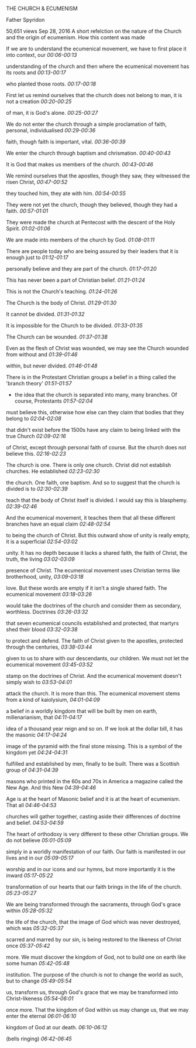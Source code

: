 THE CHURCH & ECUMENISM

Father Spyridon

50,651 views  Sep 28, 2016
A short refelction on the nature of the Church and the origin of ecumenism.
How this content was made

If we are to understand the ecumenical movement, we have to first place it into context, our
*00:06-00:13*

understanding of the church and then where the ecumenical movement has its roots and
*00:13-00:17*

who planted those roots.
*00:17-00:18*

First let us remind ourselves that the church does not belong to man, it is not a creation
*00:20-00:25*

of man, it is God's alone.
*00:25-00:27*

We do not enter the church through a simple proclamation of faith, personal, individualised
*00:29-00:36*

faith, though faith is important, vital.
*00:36-00:39*

We enter the church through baptism and chrismation.
*00:40-00:43*

It is God that makes us members of the church.
*00:43-00:46*

We remind ourselves that the apostles, though they saw, they witnessed the risen Christ,
*00:47-00:52*

they touched him, they ate with him.
*00:54-00:55*

They were not yet the church, though they believed, though they had a faith.
*00:57-01:01*

They were made the church at Pentecost with the descent of the Holy Spirit.
*01:02-01:06*

We are made into members of the church by God.
*01:08-01:11*

There are people today who are being assured by their leaders that it is enough just to
*01:12-01:17*

personally believe and they are part of the church.
*01:17-01:20*

This has never been a part of Christian belief.
*01:21-01:24*

This is not the Church's teaching.
*01:24-01:26*

The Church is the body of Christ.
*01:29-01:30*

It cannot be divided.
*01:31-01:32*

It is impossible for the Church to be divided.
*01:33-01:35*

The Church can be wounded.
*01:37-01:38*

Even as the flesh of Christ was wounded, we may see the Church wounded from without and
*01:39-01:46*

within, but never divided.
*01:46-01:48*

There is in the Protestant Christian groups a belief in a thing called the 'branch theory'
*01:51-01:57*

- the idea that the church is separated into many, many branches. Of course, Protestants
*01:57-02:04*

must believe this, otherwise how else can they claim that bodies that they belong to
*02:04-02:08*

that didn't exist before the 1500s have any claim to being linked with the true Church
*02:09-02:16*

of Christ, except through personal faith of course. But the church does not believe this.
*02:16-02:23*

The church is one. There is only one church. Christ did not establish churches. He established
*02:23-02:30*

the church. One faith, one baptism. And so to suggest that the church is divided is to
*02:30-02:39*

teach that the body of Christ itself is divided. I would say this is blasphemy.
*02:39-02:46*

And the ecumenical movement, it teaches them that all these different branches have an equal claim
*02:48-02:54*

to being the church of Christ. But this outward show of unity is really empty, it is a superficial
*02:54-03:02*

unity. It has no depth because it lacks a shared faith, the faith of Christ, the truth, the living
*03:02-03:09*

presence of Christ. The ecumenical movement uses Christian terms like brotherhood, unity,
*03:09-03:18*

love. But these words are empty if it isn't a single shared faith. The ecumenical movement
*03:18-03:26*

would take the doctrines of the church and consider them as secondary, worthless. Doctrines
*03:26-03:32*

that seven ecumenical councils established and protected, that martyrs shed their blood
*03:32-03:38*

to protect and defend. The faith of Christ given to the apostles, protected through the centuries,
*03:38-03:44*

given to us to share with our descendants, our children. We must not let the ecumenical movement
*03:45-03:52*

stamp on the doctrines of Christ. And the ecumenical movement doesn't simply wish to
*03:53-04:01*

attack the church. It is more than this. The ecumenical movement stems from a kind of kaiolysium,
*04:01-04:09*

a belief in a worldly kingdom that will be built by men on earth, millenarianism, that
*04:11-04:17*

idea of a thousand year reign and so on. If we look at the dollar bill, it has the masonic
*04:17-04:24*

image of the pyramid with the final stone missing. This is a symbol of the kingdom yet
*04:24-04:31*

fulfilled and established by men, finally to be built. There was a Scottish group of
*04:31-04:39*

masons who printed in the 60s and 70s in America a magazine called the New Age. And this New
*04:39-04:46*

Age is at the heart of Masonic belief and it is at the heart of ecumenism. That all
*04:46-04:53*

churches will gather together, casting aside their differences of doctrine and belief.
*04:53-04:59*

The heart of orthodoxy is very different to these other Christian groups. We do not believe
*05:01-05:09*

simply in a worldly manifestation of our faith. Our faith is manifested in our lives and in our
*05:09-05:17*

worship and in our icons and our hymns, but more importantly it is the inward
*05:17-05:22*

transformation of our hearts that our faith brings in the life of the church.
*05:23-05:27*

We are being transformed through the sacraments, through God's grace within
*05:28-05:32*

the life of the church, that the image of God which was never destroyed, which was
*05:32-05:37*

scarred and marred by our sin, is being restored to the likeness of Christ once
*05:37-05:42*

more. We must discover the kingdom of God, not to build one on earth like some human
*05:42-05:48*

institution. The purpose of the church is not to change the world as such, but to change
*05:49-05:54*

us, transform us, through God's grace that we may be transformed into Christ-likeness
*05:54-06:01*

once more. That the kingdom of God within us may change us, that we may enter the eternal
*06:01-06:10*

kingdom of God at our death.
*06:10-06:12*

(bells ringing)
*06:42-06:45*
